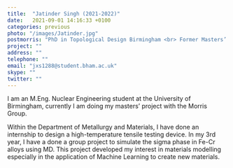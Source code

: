 ```yaml
---
title:  "Jatinder Singh (2021-2022)"
date:   2021-09-01 14:16:33 +0100
categories: previous
photo: "/images/Jatinder.jpg"
postmorris: "PhD in Topological Design Birmingham <br> Former Masters’ Student, Nuclear Engineering "
project: ""
address: ""
telephone: ""
email: "jxs1288@student.bham.ac.uk"
skype: ""
twitter: ""
---
```

I am an M.Eng. Nuclear Engineering student at the University of Birmingham, currently I am doing my masters’ project with the Morris Group.

Within the Department of Metallurgy and Materials, I have done an internship to design a high-temperature tensile testing device. In my 3rd year, I have a done a group project to simulate the sigma phase in Fe-Cr alloys using MD. This project developed my interest in materials modelling especially in the application of Machine Learning to create new materials. 

